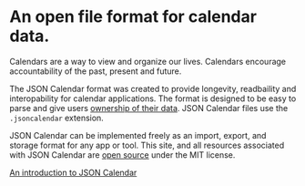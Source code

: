 # An open file format for calendar data.

Calendars are a way to view and organize our lives. Calendars encourage accountability of the past, present and future.

The JSON Calendar format was created to provide longevity, readbaility and interopability for calendar applications. The format
is designed to be easy to parse and give users [ownership of their data](https://stephango.com/file-over-app). JSON Calendar files use the `.jsoncalendar` extension.

JSON Calendar can be implemented freely as an import, export, and storage format for any app or tool.
This site, and all resources associated with JSON Calendar are [open source](https://github.com/charlieroth/jsoncalendar) under the MIT license.

[An introduction to JSON Calendar](https://charlieroth.me/json-calendar)
